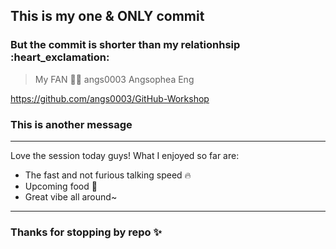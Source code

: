 ## This is my one & ONLY commit 
### But the commit is shorter than my relationhsip :heart_exclamation:

> My FAN 😶‍🌫️
angs0003
Angsophea Eng 

https://github.com/angs0003/GitHub-Workshop


### This is another message

--------

Love the session today guys! What I enjoyed so far are:
- The fast and not furious talking speed :fire:
- Upcoming food :pizza:
- Great vibe all around~ 

-------

### Thanks for stopping by repo :sparkles: